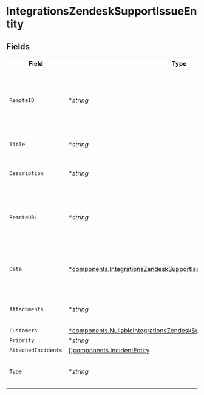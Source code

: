 # IntegrationsZendeskSupportIssueEntity


## Fields

| Field                                                                                                                                                             | Type                                                                                                                                                              | Required                                                                                                                                                          | Description                                                                                                                                                       |
| ----------------------------------------------------------------------------------------------------------------------------------------------------------------- | ----------------------------------------------------------------------------------------------------------------------------------------------------------------- | ----------------------------------------------------------------------------------------------------------------------------------------------------------------- | ----------------------------------------------------------------------------------------------------------------------------------------------------------------- |
| `RemoteID`                                                                                                                                                        | **string*                                                                                                                                                         | :heavy_minus_sign:                                                                                                                                                | The ID of this support issue in the system that originated this issue, eg Zendesk.                                                                                |
| `Title`                                                                                                                                                           | **string*                                                                                                                                                         | :heavy_minus_sign:                                                                                                                                                | Title or name of this issue.                                                                                                                                      |
| `Description`                                                                                                                                                     | **string*                                                                                                                                                         | :heavy_minus_sign:                                                                                                                                                | Longer description of the issue.                                                                                                                                  |
| `RemoteURL`                                                                                                                                                       | **string*                                                                                                                                                         | :heavy_minus_sign:                                                                                                                                                | Browser-accessible url for this issue in the originating system, eg Zendesk.                                                                                      |
| `Data`                                                                                                                                                            | [*components.IntegrationsZendeskSupportIssueEntityData](../../models/components/integrationszendesksupportissueentitydata.md)                                     | :heavy_minus_sign:                                                                                                                                                | Raw data associated with this issue from originating system.                                                                                                      |
| `Attachments`                                                                                                                                                     | **string*                                                                                                                                                         | :heavy_minus_sign:                                                                                                                                                | Attachment information for this issue.                                                                                                                            |
| `Customers`                                                                                                                                                       | [*components.NullableIntegrationsZendeskSupportIssueEntityCustomerEntity](../../models/components/nullableintegrationszendesksupportissueentitycustomerentity.md) | :heavy_minus_sign:                                                                                                                                                | N/A                                                                                                                                                               |
| `Priority`                                                                                                                                                        | **string*                                                                                                                                                         | :heavy_minus_sign:                                                                                                                                                | N/A                                                                                                                                                               |
| `AttachedIncidents`                                                                                                                                               | [][components.IncidentEntity](../../models/components/incidententity.md)                                                                                          | :heavy_minus_sign:                                                                                                                                                | N/A                                                                                                                                                               |
| `Type`                                                                                                                                                            | **string*                                                                                                                                                         | :heavy_minus_sign:                                                                                                                                                | Type designator for this entity                                                                                                                                   |